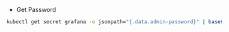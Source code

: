 - Get Password

```bash
kubectl get secret grafana -o jsonpath="{.data.admin-password}" | base64 --decode ; echo
```
